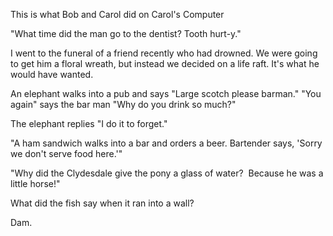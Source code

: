This is what Bob and Carol did on Carol's Computer

"What time did the man go to the dentist? Tooth hurt-y."


I went to the funeral of a friend recently who had drowned. We were going to get him a floral wreath, but instead we decided on a life raft. It's what he would have wanted.

An elephant walks into a pub and says "Large scotch please barman."
"You again" says the bar man "Why do you drink so much?"

The elephant replies "I do it to forget."

"A ham sandwich walks into a bar and orders a beer. Bartender says, 'Sorry we don't serve food here.'"

"Why did the Clydesdale give the pony a glass of water?  Because he was a little horse!"

What did the fish say when it ran into a wall?

Dam.

